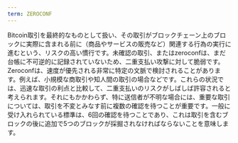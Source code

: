 ```yaml
---
term: ZEROCONF
---
```


Bitcoin取引を最終的なものとして扱い、その取引がブロックチェーン上のブロックに実際に含まれる前に（商品やサービスの販売など）関連する行為の実行に進むという、リスクの高い慣行です。未確認の取引、またはzeroconfは、まだ台帳に不可逆的に記録されていないため、二重支払い攻撃に対して脆弱です。Zeroconfは、速度が優先される非常に特定の文脈で検討されることがあります。例えば、小規模な商取引や知人間の取引の場合などです。これらの状況では、迅速な取引の利点と比較して、二重支払いのリスクがしばしば許容されると考えられます。それにもかかわらず、特に送信者が不明な場合には、重要な取引については、取引を不変とみなす前に複数の確認を待つことが重要です。一般に受け入れられている標準は、6回の確認を待つことであり、これは取引を含むブロックの後に追加で5つのブロックが採掘されなければならないことを意味します。